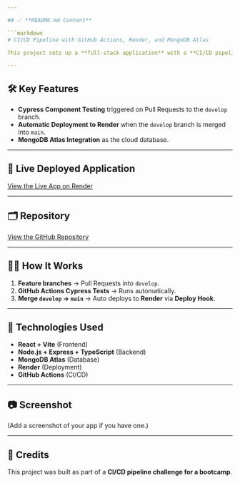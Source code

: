 ```yaml
---

## ✅ **README.md Content**

```markdown
# CI/CD Pipeline with GitHub Actions, Render, and MongoDB Atlas

This project sets up a **full-stack application** with a **CI/CD pipeline** using **GitHub Actions** for testing and **Render** for automatic deployment upon merging to the main branch. It also connects to **MongoDB Atlas** for cloud database storage.

---
```


## 🛠️ **Key Features**
- **Cypress Component Testing** triggered on Pull Requests to the `develop` branch.
- **Automatic Deployment to Render** when the `develop` branch is merged into `main`.
- **MongoDB Atlas Integration** as the cloud database.

---

## 🚀 **Live Deployed Application**
[View the Live App on Render](YOUR_RENDER_APP_URL)

---

## 🗂️ **Repository**
[View the GitHub Repository](YOUR_GITHUB_REPO_URL)

---

## 🧑‍💻 **How It Works**
1. **Feature branches** → Pull Requests into `develop`.
2. **GitHub Actions Cypress Tests** → Runs automatically.
3. **Merge `develop` → `main`** → Auto deploys to **Render** via **Deploy Hook**.

---

## 🧪 **Technologies Used**
- **React + Vite** (Frontend)
- **Node.js + Express + TypeScript** (Backend)
- **MongoDB Atlas** (Database)
- **Render** (Deployment)
- **GitHub Actions** (CI/CD)

---

## 📷 **Screenshot**
(Add a screenshot of your app if you have one.)

---

## 📝 **Credits**
This project was built as part of a **CI/CD pipeline challenge for a bootcamp**.
